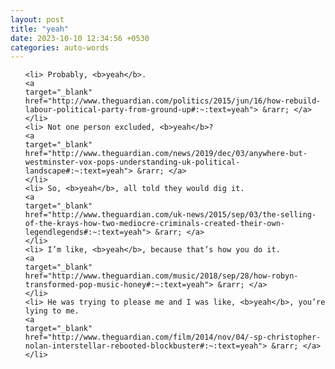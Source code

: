 ```yaml
---
layout: post
title: "yeah"
date: 2023-10-10 12:34:56 +0530
categories: auto-words
---
```

<ol>

    <li> Probably, <b>yeah</b>.
    <a 
    target="_blank" 
    href="http://www.theguardian.com/politics/2015/jun/16/how-rebuild-labour-political-party-from-ground-up#:~:text=yeah"> &rarr; </a>
    </li>
    <li> Not one person excluded, <b>yeah</b>?
    <a 
    target="_blank" 
    href="http://www.theguardian.com/news/2019/dec/03/anywhere-but-westminster-vox-pops-understanding-uk-political-landscape#:~:text=yeah"> &rarr; </a>
    </li>
    <li> So, <b>yeah</b>, all told they would dig it.
    <a 
    target="_blank" 
    href="http://www.theguardian.com/uk-news/2015/sep/03/the-selling-of-the-krays-how-two-mediocre-criminals-created-their-own-legendlegends#:~:text=yeah"> &rarr; </a>
    </li>
    <li> I’m like, <b>yeah</b>, because that’s how you do it.
    <a 
    target="_blank" 
    href="http://www.theguardian.com/music/2018/sep/28/how-robyn-transformed-pop-music-honey#:~:text=yeah"> &rarr; </a>
    </li>
    <li> He was trying to please me and I was like, <b>yeah</b>, you’re lying to me.
    <a 
    target="_blank" 
    href="http://www.theguardian.com/film/2014/nov/04/-sp-christopher-nolan-interstellar-rebooted-blockbuster#:~:text=yeah"> &rarr; </a>
    </li>